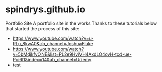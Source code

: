 # spindrys.github.io
Portfolio Site
A portfolio site in the works
Thanks to these tutorials below that started the process of this site: 
- https://www.youtube.com/watch?v=u-RLu_8kwA0&ab_channel=JoshuaFluke
- https://www.youtube.com/watch?v=5bMdjkfvONE&list=PL2e9HviVH4AxdLO4ovH-tcd-ue-Poi6I1&index=14&ab_channel=Udemy
- test
